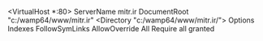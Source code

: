 <VirtualHost *:80>
    ServerName mitr.ir
    DocumentRoot "c:/wamp64/www/mitr.ir"
    <Directory "c:/wamp64/www/mitr.ir/">
        Options Indexes FollowSymLinks
        AllowOverride All
        Require all granted
    </Directory>
</VirtualHost>
